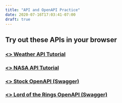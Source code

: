 ```yaml
---
title: "API and OpenAPI Practice"
date: 2020-07-16T17:03:41-07:00
draft: true
---
```


## Try out these APIs in your browser

### [<> Weather API Tutorial](https://aaronkredshaw.com/api-tutorials/weather-api/)
### [<> NASA API Tutorial](https://aaronkredshaw.com/api-tutorials/nasa_api/)
### [<> Stock OpenAPI (Swagger)](https://app.swaggerhub.com/apis/aredshaw/IEX-Cloud/1.1)
### [<> Lord of the Rings OpenAPI (Swagger)](https://app.swaggerhub.com/apis/aredshaw/LOTR-API/1.0)